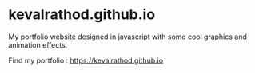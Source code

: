 # kevalrathod.github.io

My portfolio website designed in javascript with some cool graphics and animation effects. 

Find my portfolio : https://kevalrathod.github.io
